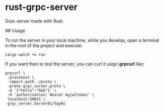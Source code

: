 # rust-grpc-server

Grpc server made with Rust.

## Usage

To run the server in your local machine, while you develop, open a terminal in the root of the project and execute:

```shell
cargo watch +x run
```

If you want then to test the server, you can curl it usign **grpcurl** like:

```shell
grpcurl \
 -plaintext \
 -import-path ./proto \
 -proto grpc_server.proto \
 -d '{"hello":"Rob"}' \
 -H 'authorization: Bearer myjwttoken' \
 localhost:50051 \
 grpc_server.Server01/SayHi
```

